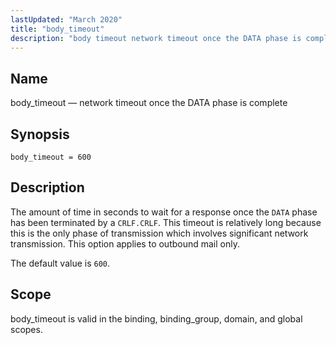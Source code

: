 ```yaml
---
lastUpdated: "March 2020"
title: "body_timeout"
description: "body timeout network timeout once the DATA phase is complete body timeout 600 The amount of time in seconds to wait for a response once the DATA phase has been terminated by a CRLF CRLF This timeout is relatively long because this is the only phase of transmission which involves..."
---
```


<a name="conf.ref.body_timeout"></a> 
## Name

body_timeout — network timeout once the DATA phase is complete

## Synopsis

`body_timeout = 600`

<a name="idp23599728"></a> 
## Description

The amount of time in seconds to wait for a response once the `DATA` phase has been terminated by a `CRLF.CRLF`. This timeout is relatively long because this is the only phase of transmission which involves significant network transmission. This option applies to outbound mail only.

The default value is `600`.

<a name="idp23603584"></a> 
## Scope

body_timeout is valid in the binding, binding_group, domain, and global scopes.